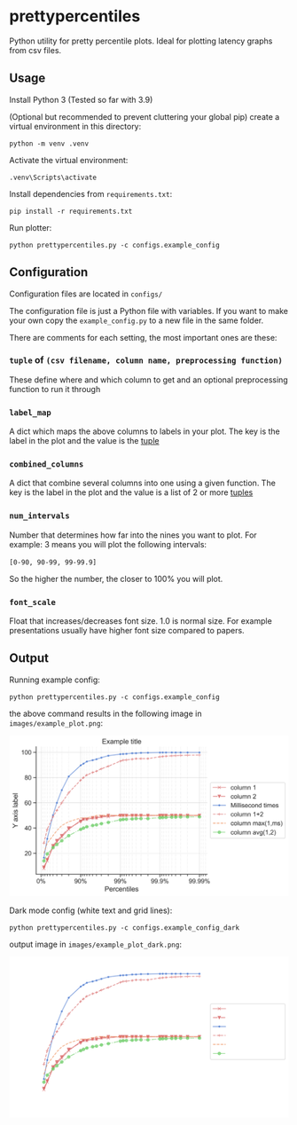 # prettypercentiles

Python utility for pretty percentile plots. Ideal for plotting latency graphs from csv files.

## Usage

Install Python 3 (Tested so far with 3.9)

(Optional but recommended to prevent cluttering your global pip) create a virtual environment in this directory:

```
python -m venv .venv
```

Activate the virtual environment:

```
.venv\Scripts\activate
```

Install dependencies from `requirements.txt`:

```
pip install -r requirements.txt
```

Run plotter:

```
python prettypercentiles.py -c configs.example_config
```

## Configuration

Configuration files are located in `configs/`

The configuration file is just a Python file with variables. If you want to make your own copy the `example_config.py` to a new file in the same folder.

There are comments for each setting, the most important ones are these:

### `tuple` of `(csv filename, column name, preprocessing function)`

These define where and which column to get and an optional preprocessing function to run it through

### `label_map`

A dict which maps the above columns to labels in your plot. The key is the label in the plot and the value is the [tuple](<#`tuple`-of-`(csv-filename,-column-name,-preprocessing-function)`>)

### `combined_columns`

A dict that combine several columns into one using a given function. The key is the label in the plot and the value is a list of 2 or more [tuples](<#`tuple`-of-`(csv-filename,-column-name,-preprocessing-function)`>)

### `num_intervals`

Number that determines how far into the nines you want to plot.
For example: 3 means you will plot the following intervals:

`[0-90, 90-99, 99-99.9]`

So the higher the number, the closer to 100% you will plot.

### `font_scale`

Float that increases/decreases font size. 1.0 is normal size. For example presentations usually have higher font size compared to papers.

## Output

Running example config:

```
python prettypercentiles.py -c configs.example_config
```

the above command results in the following image in `images/example_plot.png`:

![Example plot](images/example_plot.png "Example plot")

Dark mode config (white text and grid lines):

```
python prettypercentiles.py -c configs.example_config_dark
```

output image in `images/example_plot_dark.png`:

![Example plot dark](images/example_plot_dark.png "Example plot dark")
